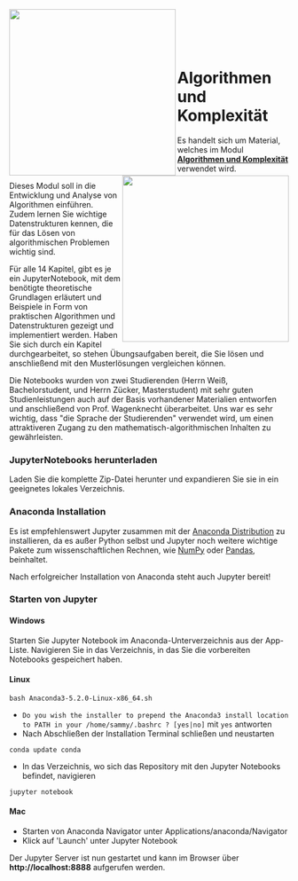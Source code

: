 
<img align="left" width="300" src="http://unternehmerverband-auv.de/fileadmin/user_upload/csm_HZG_Logo_100_RGB_11eefdbf4a.png"/>
<img align="right" width="300" src="http://www.hszg.de/fileadmin/template/HSZG/imgs/logo/Logo-F-EI.gif"/>

<br>
<br>
<br>
<br>

# Algorithmen und Komplexität

Es handelt sich um Material, welches im Modul **[Algorithmen und Komplexität](https://web1.hszg.de/modulkatalog/index.php?mid=3532&uid=11&uidaus=11&uid1=11&start=0&activTopic=4&activNav=5&letter=w&kennz=ausgabe&y=1)** verwendet wird.

Dieses Modul soll in die Entwicklung und Analyse von Algorithmen einführen. Zudem lernen Sie wichtige Datenstrukturen kennen, die für das Lösen von algorithmischen Problemen wichtig sind. 

Für alle 14 Kapitel, gibt es je ein JupyterNotebook, mit dem benötigte theoretische Grundlagen erläutert und Beispiele in Form von praktischen Algorithmen und Datenstrukturen gezeigt und implementiert werden. Haben Sie sich durch ein Kapitel durchgearbeitet, so stehen Übungsaufgaben bereit, die Sie lösen und anschließend mit den Musterlösungen vergleichen können.

Die Notebooks wurden von zwei Studierenden (Herrn Weiß, Bachelorstudent, und Herrn Zücker, Masterstudent) mit sehr guten Studienleistungen auch auf der Basis vorhandener Materialien entworfen und anschließend von Prof. Wagenknecht überarbeitet. Uns war es sehr wichtig, dass "die Sprache der Studierenden" verwendet wird, um einen attraktiveren Zugang zu den mathematisch-algorithmischen Inhalten zu gewährleisten.

<!-- # Installation -->

 <!-- ### Repository Checkout

```
git clone https://github.com/hszg-algodat/algorithmen-und-komplexitaet
```
-->

### JupyterNotebooks herunterladen

Laden Sie die komplette Zip-Datei herunter und expandieren Sie sie in ein geeignetes lokales Verzeichnis.


### Anaconda Installation

Es ist empfehlenswert Jupyter zusammen mit der [Anaconda Distribution](https://www.anaconda.com/download/) zu 
installieren, da es außer Python selbst und Jupyter noch weitere wichtige Pakete zum wissenschaftlichen Rechnen, wie 
[NumPy](http://www.numpy.org/) oder [Pandas](https://pandas.pydata.org/), beinhaltet.

Nach erfolgreicher Installation von Anaconda steht auch Jupyter bereit!

### Starten von Jupyter

#### Windows

Starten Sie Jupyter Notebook im Anaconda-Unterverzeichnis aus der App-Liste. Navigieren Sie in das Verzeichnis, in das Sie die vorbereiten Notebooks gespeichert haben.

#### Linux

```
bash Anaconda3-5.2.0-Linux-x86_64.sh
```
- `Do you wish the installer to prepend the Anaconda3 install location
  to PATH in your /home/sammy/.bashrc ? [yes|no]` mit `yes` antworten
- Nach Abschließen der Installation Terminal schließen und neustarten

```
conda update conda
```

- In das Verzeichnis, wo sich das Repository mit den Jupyter Notebooks befindet, navigieren 

```
jupyter notebook
```

#### Mac

- Starten von Anaconda Navigator unter Applications/anaconda/Navigator
- Klick auf 'Launch' unter Jupyter Notebook


Der Jupyter Server ist nun gestartet und kann im Browser über **http://localhost:8888** aufgerufen werden.

